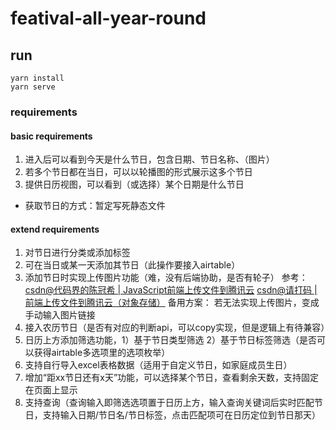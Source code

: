 # featival-all-year-round

## run
```
yarn install
yarn serve
```

### requirements
#### basic requirements
1. 进入后可以看到今天是什么节日，包含日期、节日名称、（图片）
2. 若多个节日都在当日，可以以轮播图的形式展示这多个节日
3. 提供日历视图，可以看到（或选择）某个日期是什么节日

* 获取节日的方式：暂定写死静态文件
#### extend requirements
1. 对节日进行分类或添加标签
2. 可在当日或某一天添加其节日（此操作要接入airtable）
3. 添加节日时实现上传图片功能（难，没有后端协助，是否有轮子）
   参考：
   [csdn@代码界的陈冠希 | JavaScript前端上传文件到腾讯云](https://blog.csdn.net/weixin_43078354/article/details/123006660)
   [csdn@请打码 | 前端上传文件到腾讯云（对象存储）](https://blog.csdn.net/qq_41485414/article/details/80134908?utm_medium=distribute.pc_relevant.none-task-blog-2~default~baidujs_baidulandingword~default-0-80134908-blog-123006660.pc_relevant_paycolumn_v3&spm=1001.2101.3001.4242.1&utm_relevant_index=2)
   备用方案：
   若无法实现上传图片，变成手动输入图片链接
4. 接入农历节日（是否有对应的判断api，可以copy实现，但是逻辑上有待兼容）
5. 日历上方添加筛选功能，1）基于节日类型筛选 2）基于节日标签筛选（是否可以获得airtable多选项里的选项枚举）
6. 支持自行导入excel表格数据（适用于自定义节日，如家庭成员生日）
7. 增加“距xx节日还有x天”功能，可以选择某个节日，查看剩余天数，支持固定在页面上显示
8. 支持查询（查询输入即筛选选项置于日历上方，输入查询关键词后实时匹配节日，支持输入日期/节日名/节日标签，点击匹配项可在日历定位到节日那天）